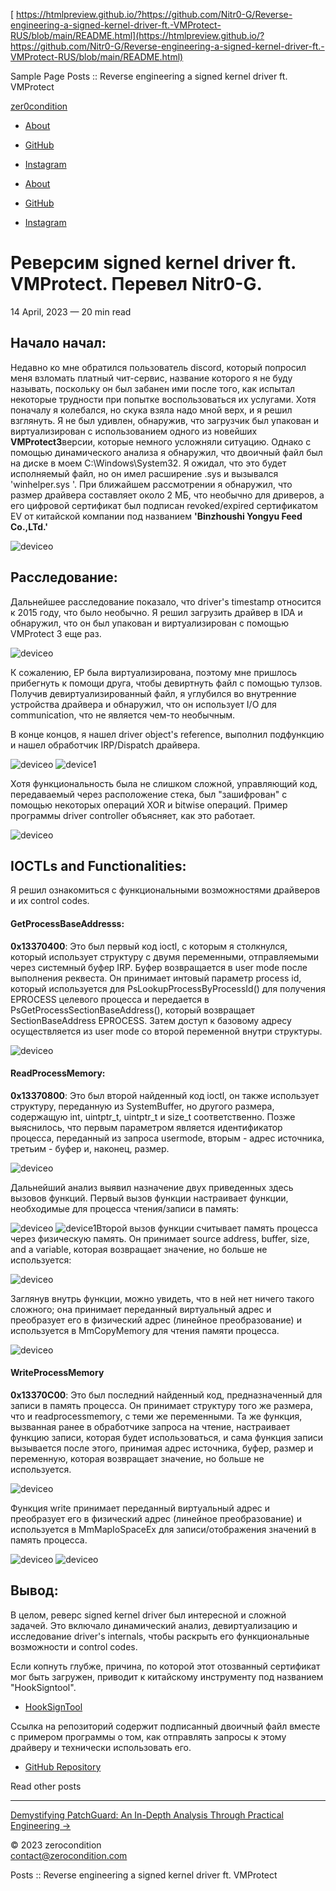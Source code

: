 [ https://htmlpreview.github.io/?https://github.com/Nitr0-G/Reverse-engineering-a-signed-kernel-driver-ft.-VMProtect-RUS/blob/main/README.html](https://htmlpreview.github.io/?https://github.com/Nitr0-G/Reverse-engineering-a-signed-kernel-driver-ft.-VMProtect-RUS/blob/main/README.html)
  
  Sample Page  Posts :: Reverse engineering a signed kernel driver ft. VMProtect               

[zer0condition](https://zerocondition.com/)

*   [About](https://zerocondition.com/about/)
*   [GitHub](https://github.com/zer0condition)
*   [Instagram](https://www.instagram.com/zer0condition/)

*   [About](https://zerocondition.com/about/)
*   [GitHub](https://github.com/zer0condition)
*   [Instagram](https://www.instagram.com/zer0condition/)

Реверсим signed kernel driver ft. VMProtect. Перевел Nitr0-G.
===========================================

14 April, 2023 — 20 min read

Начало начал:
-------------

Недавно ко мне обратился пользователь discord, который попросил меня взломать платный чит-сервис, название которого я не буду называть, поскольку он был забанен ими после того, как испытал некоторые трудности при попытке воспользоваться их услугами. Хотя поначалу я колебался, но скука взяла надо мной верх, и я решил взглянуть. Я не был удивлен, обнаружив, что загрузчик был упакован и виртуализирован с использованием одного из новейших **VMProtect3**версии, которые немного усложняли ситуацию. Однако с помощью динамического анализа я обнаружил, что двоичный файл был на диске в моем C:\\Windows\\System32. Я ожидал, что это будет исполняемый файл, но он имел расширение .sys и вызывался 'winhelper.sys '. При ближайшем рассмотрении я обнаружил, что размер драйвера составляет около 2 МБ, что необычно для дриверов, а его цифровой сертификат был подписан revoked/expired сертификатом EV от китайской компании под названием **'Binzhoushi Yongyu Feed Co.,LTd.'**

![deviceo](https://i.imgur.com/J8wchy4.png)

Расследование:
--------------

Дальнейшее расследование показало, что driver's timestamp относится к 2015 году, что было необычно. Я решил загрузить драйвер в IDA и обнаружил, что он был упакован и виртуализирован с помощью VMProtect 3 еще раз.

![deviceo](https://i.imgur.com/YNXvkUv.png)

К сожалению, EP была виртуализирована, поэтому мне пришлось прибегнуть к помощи друга, чтобы девиртнуть файл с помощью тулзов. Получив девиртуализированный файл, я углубился во внутренние устройства драйвера и обнаружил, что он использует I/O для communication, что не является чем-то необычным.

В конце концов, я нашел driver object's reference, выполнил подфункцию и нашел обработчик IRP/Dispatch драйвера.

![deviceo](https://i.imgur.com/9KGoS40.png) ![device1](https://i.imgur.com/KxgaJws.png)

Хотя функциональность была не слишком сложной, управляющий код, передаваемый через расположение стека, был "зашифрован" с помощью некоторых операций XOR и bitwise операций. Пример программы driver controller объясняет, как это работает.

![deviceo](https://i.imgur.com/wf64H8f.png)

IOCTLs and Functionalities:
---------------------------

Я решил ознакомиться с функциональными возможностями драйверов и их control codes.

#### GetProcessBaseAddresss:

**0x13370400**: Это был первый код ioctl, с которым я столкнулся, который использует структуру с двумя переменными, отправляемыми через системный буфер IRP. Буфер возвращается в user mode после выполнения реквеста. Он принимает интовый параметр process id, который используется для PsLookupProcessByProcessId() для получения EPROCESS целевого процесса и передается в PsGetProcessSectionBaseAddress(), который возвращает SectionBaseAddress EPROCESS. Затем доступ к базовому адресу осуществляется из user mode со второй переменной внутри структуры.

![deviceo](https://i.imgur.com/aoIwRT3.png)

#### ReadProcessMemory:

**0x13370800**: Это был второй найденный код ioctl, он также использует структуру, переданную из SystemBuffer, но другого размера, содержащую int, uintptr\_t, uintptr\_t и size\_t соответственно. Позже выяснилось, что первым параметром является идентификатор процесса, переданный из запроса usermode, вторым - адрес источника, третьим - буфер и, наконец, размер.

![deviceo](https://i.imgur.com/jevpmlw.png)

Дальнейший анализ выявил назначение двух приведенных здесь вызовов функций. Первый вызов функции настраивает функции, необходимые для процесса чтения/записи в память:

![deviceo](https://i.imgur.com/AUBnFlN.png) ![device1](https://i.imgur.com/fH2jbOh.png)Второй вызов функции считывает память процесса через физическую память. Он принимает source address, buffer, size, and a variable, которая возвращает значение, но больше не используется:

![deviceo](https://i.imgur.com/q0O8EwJ.png)

Заглянув внутрь функции, можно увидеть, что в ней нет ничего такого сложного; она принимает переданный виртуальный адрес и преобразует его в физический адрес (линейное преобразование) и используется в MmCopyMemory для чтения памяти процесса.

![deviceo](https://i.imgur.com/ozft12C.png)

#### WriteProcessMemory

**0x13370C00**: Это был последний найденный код, предназначенный для записи в память процесса. Он принимает структуру того же размера, что и readprocessmemory, с теми же переменными. Та же функция, вызванная ранее в обработчике запроса на чтение, настраивает функцию записи, которая будет использоваться, и сама функция записи вызывается после этого, принимая адрес источника, буфер, размер и переменную, которая возвращает значение, но больше не используется.

![deviceo](https://i.imgur.com/hcenajT.png)

Функция write принимает переданный виртуальный адрес и преобразует его в физический адрес (линейное преобразование) и используется в MmMapIoSpaceEx для записи/отображения значений в память процесса.

![deviceo](https://i.imgur.com/rYDFhhl.png) ![deviceo](https://i.imgur.com/sbVJfYw.png)

Вывод:
------

В целом, реверс signed kernel driver был интересной и сложной задачей. Это включало динамический анализ, девиртуализацию и исследование driver's internals, чтобы раскрыть его функциональные возможности и control codes.

Если копнуть глубже, причина, по которой этот отозванный сертификат мог быть загружен, приводит к китайскому инструменту под названием "HookSigntool".

*   [HookSignTool](https://github.com/Jemmy1228/HookSigntool)

Ссылка на репозиторий содержит подписанный двоичный файл вместе с примером программы о том, как отправлять запросы к этому драйверу и технически использовать его.

*   [GitHub Repository](https://www.github.com/zer0condition/Reversing-a-signed-driver)

Read other posts

* * *

[Demystifying PatchGuard: An In-Depth Analysis Through Practical Engineering →](https://zerocondition.com/posts/demystifying-patchguard/)

© 2023 zerocondition  
contact@zerocondition.com

 Posts :: Reverse engineering a signed kernel driver ft. VMProtect
